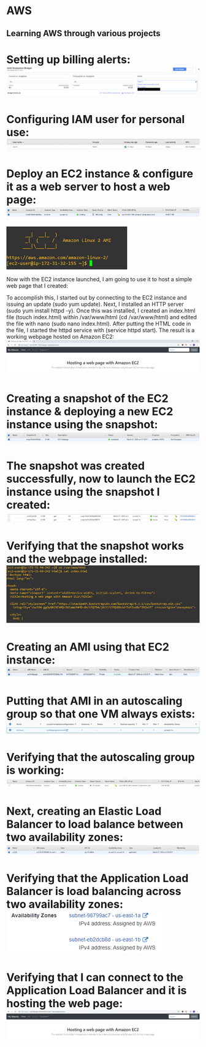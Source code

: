 # AWS
Learning AWS through various projects
---------------------------------------


# Setting up billing alerts: ![](images/billingAlerts.png)


# Configuring IAM user for personal use: ![](images/iamUser.png)


# Deploy an EC2 instance & configure it as a web server to host a web page: ![](images/ec2Instance.png)
![](images/instanceLaunch.png)

Now with the EC2 instance launched, I am going to use it to host a simple web page that I created:

To accomplish this, I started out by connecting to the EC2 instance and issuing an update (sudo yum update). Next, I installed an HTTP server (sudo yum install httpd -y). Once this was installed, I created an index.html file (touch index.html) within /var/www/html (cd /var/www/html) and edited the file with nano (sudo nano index.html). After putting the HTML code in the file, I started the httpd service with (service httpd start). The result is a working webpage hosted on Amazon EC2: ![](images/ec2Webpage.png)

# Creating a snapshot of the EC2 instance & deploying a new EC2 instance using the snapshot: ![](images/ec2Snapshot.png)

# The snapshot was created successfully, now to launch the EC2 instance using the snapshot I created: ![](images/snapshotDeployment.png)

# Verifying that the snapshot works and the webpage installed: ![](images/snapshotVerify.png)

# Creating an AMI using that EC2 instance: ![](images/ec2AMI.png)

# Putting that AMI in an autoscaling group so that one VM always exists: ![](images/autoscaleGroup.png)

# Verifying that the autoscaling group is working: ![](images/autoscaleVerify.png)

# Next, creating an Elastic Load Balancer to load balance between two availability zones: ![](images/ec2ALB.png)

# Verifying that the Application Load Balancer is load balancing across two availability zones: ![](images/albVerify.png)

# Verifying that I can connect to the Application Load Balancer and it is hosting the web page: ![](images/albWorking.png)





